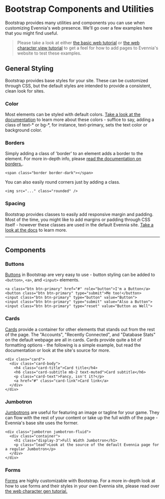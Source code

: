 # Bootstrap Components and Utilities

Bootstrap provides many utilities and components you can use when customizing Evennia's web presence. We'll go over a few examples here that you might find useful.
> Please take a look at either [the basic web tutorial](Add-a-simple-new-web-page) or [the web character view tutorial](Web-Character-View-Tutorial)
> to get a feel for how to add pages to Evennia's website to test these examples.

## General Styling
Bootstrap provides base styles for your site. These can be customized through CSS, but the default styles are intended to provide a consistent, clean look for sites.

### Color
Most elements can be styled with default colors. [Take a look at the documentation](https://getbootstrap.com/docs/4.0/utilities/colors/) to learn more about these colors - suffice to say, adding a class of text-* or bg-*, for instance, text-primary, sets the text color or background color.

### Borders
Simply adding a class of 'border' to an element adds a border to the element. For more in-depth info, please [read the documentation on borders.](https://getbootstrap.com/docs/4.0/utilities/borders/).
```
<span class="border border-dark"></span>
```
You can also easily round corners just by adding a class.
```
<img src="..." class="rounded" />
```

### Spacing
Bootstrap provides classes to easily add responsive margin and padding. Most of the time, you might like to add margins or padding through CSS itself - however these classes are used in the default Evennia site. [Take a look at the docs](https://getbootstrap.com/docs/4.0/utilities/spacing/) to learn more.

***
## Components

### Buttons
[Buttons](https://getbootstrap.com/docs/4.0/components/buttons/) in Bootstrap are very easy to use - button styling can be added to `<button>`, `<a>`, and `<input>` elements.
```
<a class="btn btn-primary" href="#" role="button">I'm a Button</a>
<button class="btn btn-primary" type="submit">Me too!</button>
<input class="btn btn-primary" type="button" value="Button">
<input class="btn btn-primary" type="submit" value="Also a Button">
<input class="btn btn-primary" type="reset" value="Button as Well">
```
### Cards
[Cards](https://getbootstrap.com/docs/4.0/components/card/) provide a container for other elements that stands out from the rest of the page. The "Accounts", "Recently Connected", and "Database Stats" on the default webpage are all in cards. Cards provide quite a bit of formatting options - the following is a simple example, but read the documentation or look at the site's source for more.
```
<div class="card">
  <div class="card-body">
    <h4 class="card-title">Card title</h4>
    <h6 class="card-subtitle mb-2 text-muted">Card subtitle</h6>
    <p class="card-text">Fancy, isn't it?</p>
    <a href="#" class="card-link">Card link</a>
  </div>
</div>
```

### Jumbotron
[Jumbotrons](https://getbootstrap.com/docs/4.0/components/jumbotron/) are useful for featuring an image or tagline for your game. They can flow with the rest of your content or take up the full width of the page - Evennia's base site uses the former.
```
<div class="jumbotron jumbotron-fluid">
  <div class="container">
    <h1 class="display-3">Full Width Jumbotron</h1>
    <p class="lead">Look at the source of the default Evennia page for a regular Jumbotron</p>
  </div>
</div>
```

### Forms
[Forms](https://getbootstrap.com/docs/4.0/components/forms/) are highly customizable with Bootstrap. For a more in-depth look at how to use forms and their styles in your own Evennia site, please read over [the web character gen tutorial.](https://github.com/evennia/evennia/wiki/Web-Character-Generation)